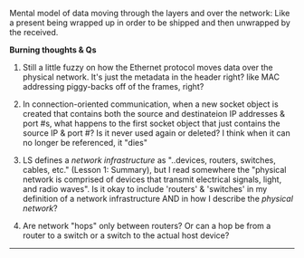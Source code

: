 Mental model of data moving through the layers and over the network: Like a present being wrapped up in order to be shipped and then unwrapped by the received.

**Burning thoughts & Qs**
1. Still a little fuzzy on how the Ethernet protocol moves data over the physical network. It's just the metadata in the header right? like MAC addressing piggy-backs off of the frames, right?

2. In connection-oriented communication, when a new socket object is created that contains both the source and destinateion IP addresses & port #s, what happens to the first socket object that just contains the source IP & port #? Is it never used again or deleted? I think when it can no longer be referenced, it "dies"

3. LS defines a *network infrastructure* as "..devices, routers, switches, cables, etc." (Lesson 1: Summary), but I read somewhere the "physical network is comprised of devices that transmit electrical signals, light, and radio waves". Is it okay to include 'routers' & 'switches' in my definition of a network infrastructure AND in how I describe the *physical network*?

4. Are network "hops" only between routers? Or can a hop be from a router to a switch or a switch to the actual host device?

----------------------------------------------------------------------------------------------------


